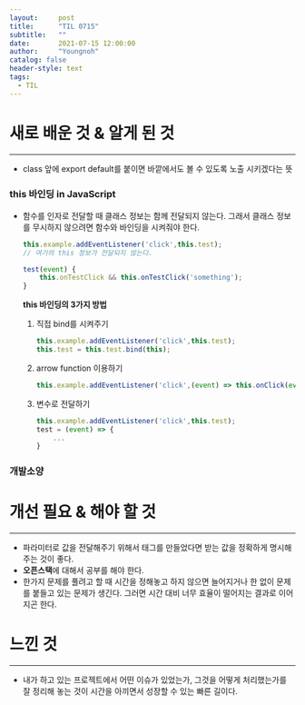 ```yaml
---
layout:     post
title:      "TIL 0715"
subtitle:   ""
date:       2021-07-15 12:00:00
author:     "Youngnoh"
catalog: false
header-style: text
tags:
  - TIL
---
```


# 새로 배운 것 & 알게 된 것

---

- class 앞에 export default를 붙이면 바깥에서도 볼 수 있도록 노출 시키겠다는 뜻

### this 바인딩 in JavaScript

- 함수를 인자로 전달할 때 클래스 정보는 함께 전달되지 않는다. 그래서 클래스 정보를 무시하지 않으려면 함수와 바인딩을 시켜줘야 한다.

    ```jsx
    this.example.addEventListener('click',this.test);
    // 여기의 this 정보가 전달되지 않는다.

    test(event) {
    	this.onTestClick && this.onTestClick('something');
    }
    ```

    **this 바인딩의 3가지 방법**

    1. 직접 bind를 시켜주기

        ```jsx
        this.example.addEventListener('click',this.test);
        this.test = this.test.bind(this);
        ```

    2. arrow function 이용하기

        ```jsx
        this.example.addEventListener('click',(event) => this.onClick(event));
        ```

    3. 변수로 전달하기

        ```jsx
        this.example.addEventListener('click',this.test);
        test = (event) => {
        	...
        }
        ```

### 개발소양

# 개선 필요 & 해야 할 것

---

- 파라미터로 값을 전달해주기 위해서 태그를 만들었다면 받는 값을 정확하게 명시해주는 것이 좋다.
- **오픈스택**에 대해서 공부를 해야 한다.
- 한가지 문제를 풀려고 할 때 시간을 정해놓고 하지 않으면 늘어지거나 한 없이 문제를 붙들고 있는 문제가 생긴다. 그러면 시간 대비 너무 효율이 떨어지는 결과로 이어지곤 한다.

# 느낀 것

---

- 내가 하고 있는 프로젝트에서 어떤 이슈가 있었는가, 그것을 어떻게 처리했는가를 잘 정리해 놓는 것이 시간을 아끼면서 성장할 수 있는 빠른 길이다.
